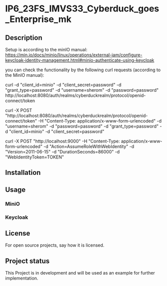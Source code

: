 # IP6_23FS_IMVS33_Cyberduck_goes_Enterprise_mk

## Description
Setup is according to the minIO manual: 
https://min.io/docs/minio/linux/operations/external-iam/configure-keycloak-identity-management.html#minio-authenticate-using-keycloak

you can check the functionality by the following curl requests (according to the MinIO manual):

curl -d "client_id=minio" -d "client_secret=password" -d "grant_type=password" -d "username=sherom" -d "password=password" http://localhost:8080/auth/realms/cyberduckrealm/protocol/openid-connect/token

curl -X POST "http://localhost:8080/auth/realms/cyberduckrealm/protocol/openid-connect/token" -H "Content-Type: application/x-www-form-urlencoded" -d "username=sherom" -d "password=password" -d "grant_type=password" -d "client_id=minio" -d "client_secret=password"

curl -X POST "http://localhost:9000" -H "Content-Type: application/x-www-form-urlencoded" -d "Action=AssumeRoleWithWebIdentity" -d "Version=2011-06-15" -d "DurationSeconds=86000" -d "WebIdentityToken=TOKEN"

## Installation


## Usage

### MiniO

### Keycloak

## License
For open source projects, say how it is licensed.

## Project status
This Project is in development and will be used as an example for further implementation.